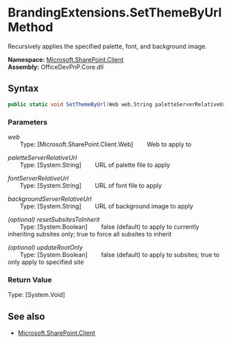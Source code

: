 # BrandingExtensions.SetThemeByUrl Method  
Recursively applies the specified palette, font, and background image.  

**Namespace:** [Microsoft.SharePoint.Client](Microsoft.SharePoint.Client.md)  
**Assembly:** OfficeDevPnP.Core.dll  
## Syntax
```C#
public static void SetThemeByUrl(Web web,String paletteServerRelativeUrl,String fontServerRelativeUrl,String backgroundServerRelativeUrl,Boolean resetSubsitesToInherit,Boolean updateRootOnly)
```
### Parameters
*web*  
&emsp;&emsp;Type: [Microsoft.SharePoint.Client.Web] 
&emsp;&emsp;Web to apply to  
  
*paletteServerRelativeUrl*  
&emsp;&emsp;Type: [System.String] 
&emsp;&emsp;URL of palette file to apply  
  
*fontServerRelativeUrl*  
&emsp;&emsp;Type: [System.String] 
&emsp;&emsp;URL of font file to apply  
  
*backgroundServerRelativeUrl*  
&emsp;&emsp;Type: [System.String] 
&emsp;&emsp;URL of background image to apply  
  
*(optional) resetSubsitesToInherit*  
&emsp;&emsp;Type: [System.Boolean] 
&emsp;&emsp;false (default) to apply to currently inheriting subsites only; true to force all subsites to inherit  
  
*(optional) updateRootOnly*  
&emsp;&emsp;Type: [System.Boolean] 
&emsp;&emsp;false (default) to apply to subsites; true to only apply to specified site  
  
### Return Value
Type: [System.Void]  

## See also
- [Microsoft.SharePoint.Client](Microsoft.SharePoint.Client.md)
